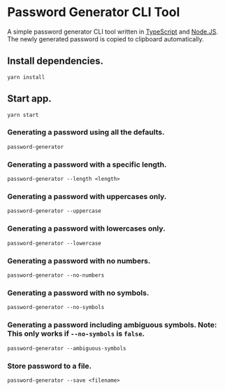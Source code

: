 # Password Generator CLI Tool

A simple password generator CLI tool written in [TypeScript](https://www.typescriptlang.org/) and [Node.JS](https://nodejs.org/).
The newly generated password is copied to clipboard automatically.

## Install dependencies.
```yarn install```

## Start app.
```yarn start```

### Generating a password using all the defaults.
```password-generator```

### Generating a password with a specific length.
```password-generator --length <length>```

### Generating a password with uppercases only.
```password-generator --uppercase```

### Generating a password with lowercases only.
```password-generator --lowercase```

### Generating a password with no numbers.
```password-generator --no-numbers```

### Generating a password with no symbols.
```password-generator --no-symbols```

### Generating a password including ambiguous symbols. Note: This only works if `--no-symbols` is `false`.
```password-generator --ambiguous-symbols```

### Store password to a file.
```password-generator --save <filename>```
